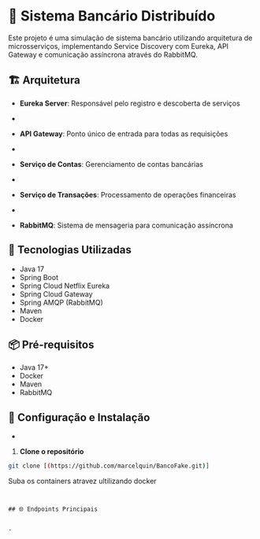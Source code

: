 # 🏦 Sistema Bancário Distribuído


Este projeto é uma simulação de sistema bancário utilizando arquitetura de microsserviços, implementando Service Discovery com Eureka, API Gateway e comunicação assíncrona através do RabbitMQ.


## 🏗️ Arquitetura


- **Eureka Server**: Responsável pelo registro e descoberta de serviços

- 
- **API Gateway**: Ponto único de entrada para todas as requisições

- 
- **Serviço de Contas**: Gerenciamento de contas bancárias

- 
- **Serviço de Transações**: Processamento de operações financeiras

- 
- **RabbitMQ**: Sistema de mensageria para comunicação assíncrona


## 🚀 Tecnologias Utilizadas

* Java 17
* Spring Boot
* Spring Cloud Netflix Eureka
* Spring Cloud Gateway
* Spring AMQP (RabbitMQ)
* Maven
* Docker


## 📦 Pré-requisitos

* Java 17+
* Docker
* Maven
* RabbitMQ


## 🔧 Configuração e Instalação

* 
1. **Clone o repositório**
```bash
git clone [(https://github.com/marcelquin/BancoFake.git)]
```
Suba os containers atravez ultilizando docker
```


## 🌐 Endpoints Principais


- 

